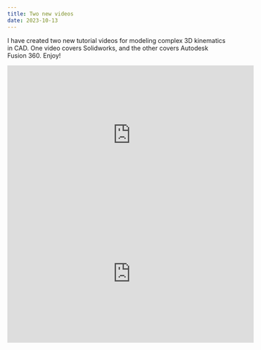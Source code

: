 ```yaml
---
title: Two new videos
date: 2023-10-13
---
```


I have created two new tutorial videos for modeling complex 3D kinematics in CAD.  One video covers Solidworks, and the other covers Autodesk Fusion 360.  Enjoy!

<iframe width="560" height="315" src="https://www.youtube.com/embed/byh-dqEVWEg?si=eqk9l-DVQFQ4sDBp" title="YouTube video player" frameborder="0" allow="accelerometer; autoplay; clipboard-write; encrypted-media; gyroscope; picture-in-picture; web-share" allowfullscreen></iframe>

<iframe width="560" height="315" src="https://www.youtube.com/embed/P4EWo61D3xM?si=18euOQTOrduu-RmR" title="YouTube video player" frameborder="0" allow="accelerometer; autoplay; clipboard-write; encrypted-media; gyroscope; picture-in-picture; web-share" allowfullscreen></iframe>
